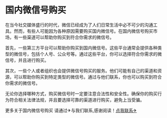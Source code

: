 # 国内微信号购买

在当今社交媒体盛行的时代，微信已经成为了人们日常生活中必不可少的沟通工具。然而，有些人可能因为各种原因需要购买国内微信号。在国内微信号购买市场，有一些渠道可以帮助你购买到符合你需求的微信号。

首先，一些第三方平台可以帮助你购买到国内微信号。这些平台通常会提供各种类型的微信号，包括个人号、公众号等。通过这些平台，你可以选择符合你需求的微信号，并且进行购买。

其次，一些个人或者组织也会提供微信号购买的服务。他们可能有自己的渠道和资源，可以帮助你购买到特定类型的微信号。通过与他们联系，你也可以购买到符合你需求的微信号。

无论你选择哪种方式，购买微信号时一定要注意合法性和安全性。确保你的购买行为符合相关法律法规，并且要选择可靠的渠道进行购买，避免上当受骗。

更多关于国内微信号购买 请通过✈与我们联系,感谢阅读！[点我联系✈](https://en.G208.com)